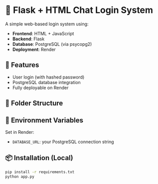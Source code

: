 # 💬 Flask + HTML Chat Login System

A simple web-based login system using:

- **Frontend**: HTML + JavaScript
- **Backend**: Flask
- **Database**: PostgreSQL (via psycopg2)
- **Deployment**: Render

## 🚀 Features

- User login (with hashed password)
- PostgreSQL database integration
- Fully deployable on Render

## 🧱 Folder Structure


## 🔑 Environment Variables

Set in Render:

- `DATABASE_URL`: your PostgreSQL connection string

## 📦 Installation (Local)

```bash
pip install -r requirements.txt
python app.py
